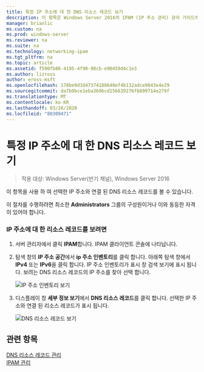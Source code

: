 ```yaml
---
title: 특정 IP 주소에 대 한 DNS 리소스 레코드 보기
description: 이 항목은 Windows Server 2016의 IPAM (IP 주소 관리) 관리 가이드의 일부입니다.
manager: brianlic
ms.custom: na
ms.prod: windows-server
ms.reviewer: na
ms.suite: na
ms.technology: networking-ipam
ms.tgt_pltfrm: na
ms.topic: article
ms.assetid: f590fb86-4195-4f90-98cb-e90459d4c1e3
ms.author: lizross
author: eross-msft
ms.openlocfilehash: 170be9d3d47374188640ef4b132adce9043e4e29
ms.sourcegitcommit: da7b9bce1eba369bcd156639276f6899714e279f
ms.translationtype: MT
ms.contentlocale: ko-KR
ms.lasthandoff: 03/26/2020
ms.locfileid: "80309471"
---
```

# <a name="view-dns-resource-records-for-a-specific-ip-address"></a>특정 IP 주소에 대 한 DNS 리소스 레코드 보기

>적용 대상: Windows Server(반기 채널), Windows Server 2016

이 항목을 사용 하 여 선택한 IP 주소와 연결 된 DNS 리소스 레코드를 볼 수 있습니다.  
  
이 절차를 수행하려면 최소한 **Administrators** 그룹의 구성원이거나 이와 동등한 자격이 있어야 합니다.  
  
### <a name="to-view-resource-records-for-an-ip-address"></a>IP 주소에 대 한 리소스 레코드를 보려면  
  
1.  서버 관리자에서 클릭  **IPAM**합니다. IPAM 클라이언트 콘솔에 나타납니다.  
  
2.  탐색 창의 **IP 주소 공간**에서 **ip 주소 인벤토리**를 클릭 합니다. 아래쪽 탐색 창에서 **IPv4** 또는 **IPv6**을 클릭 합니다. IP 주소 인벤토리가 표시 창 검색 보기에 표시 됩니다. 보려는 DNS 리소스 레코드의 IP 주소를 찾아 선택 합니다.  
  
    ![IP 주소 인벤토리 보기](../../media/View-DNS-Resource-Records-for-a-Specific-IP-Address/ipam_IPInventory_01.jpg)  
  
3.  디스플레이 창 **세부 정보 보기**에서 **DNS 리소스 레코드**를 클릭 합니다. 선택한 IP 주소와 연결 된 리소스 레코드가 표시 됩니다.  
  
    ![DNS 리소스 레코드 보기](../../media/View-DNS-Resource-Records-for-a-Specific-IP-Address/ipam_IPInventory_02.jpg)  
  
## <a name="see-also"></a>관련 항목  
[DNS 리소스 레코드 관리](DNS-Resource-Record-Management.md)  
[IPAM 관리](Manage-IPAM.md)  
  


